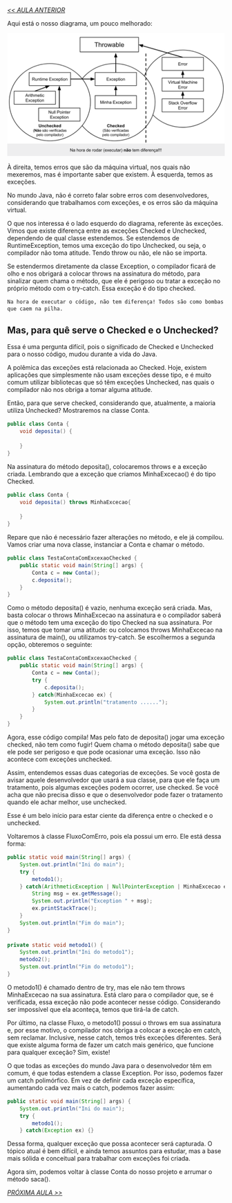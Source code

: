 *[<< AULA ANTERIOR](https://github.com/pvreboucas/java-excecoes/edit/aula-4/aulas/3-checked-e-unchecked.md)*


Aqui está o nosso diagrama, um pouco melhorado:

![01](https://github.com/pvreboucas/java-excecoes/blob/aula-5/aulas/imagens/_05.01_001_runtimeexception-exception-error%2B2.png)


À direita, temos erros que são da máquina virtual, nos quais não mexeremos, mas é importante saber que existem. À esquerda, temos as exceções.

No mundo Java, não é correto falar sobre erros com desenvolvedores, considerando que trabalhamos com exceções, e os erros são da máquina virtual.

O que nos interessa é o lado esquerdo do diagrama, referente às exceções. Vimos que existe diferença entre as exceções Checked e Unchecked, dependendo de qual classe estendemos. Se estendemos de RuntimeException, temos uma exceção do tipo Unchecked, ou seja, o compilador não toma atitude. Tendo throw ou não, ele não se importa.

Se estendermos diretamente da classe Exception, o compilador ficará de olho e nos obrigará a colocar throws na assinatura do método, para sinalizar quem chama o método, que ele é perigoso ou tratar a exceção no próprio método com o try-catch. Essa exceção é do tipo checked.

```
Na hora de executar o código, não tem diferença! Todos são como bombas que caem na pilha.
```

## Mas, para quê serve o Checked e o Unchecked? ##

Essa é uma pergunta difícil, pois o significado de Checked e Unchecked para o nosso código, mudou durante a vida do Java.

A polêmica das exceções está relacionada ao Checked. Hoje, existem aplicações que simplesmente não usam exceções desse tipo, e é muito comum utilizar bibliotecas que só têm exceções Unchecked, nas quais o compilador não nos obriga a tomar alguma atitude.

Então, para que serve checked, considerando que, atualmente, a maioria utiliza Unchecked? Mostraremos na classe Conta.

```java
public class Conta {
    void deposita() {

    }
}
```

Na assinatura do método deposita(), colocaremos throws e a exceção criada. Lembrando que a exceção que criamos MinhaExcecao() é do tipo Checked.


```java
public class Conta {
    void deposita() throws MinhaExcecao{

    }
}
```

Repare que não é necessário fazer alterações no método, e ele já compilou. Vamos criar uma nova classe, instanciar a Conta e chamar o método.

```java
public class TestaContaComExcexaoChecked {
    public static void main(String[] args) {
        Conta c = new Conta();
        c.deposita();
    }
}
```

Como o método deposita() é vazio, nenhuma exceção será criada. Mas, basta colocar o throws MinhaExcecao na assinatura e o compilador saberá que o método tem uma exceção do tipo Checked na sua assinatura. Por isso, temos que tomar uma atitude: ou colocamos throws MinhaExcecao na assinatura de main(), ou utilizamos try-catch. Se escolhermos a segunda opção, obteremos o seguinte:


```java
public class TestaContaComExcexaoChecked {
    public static void main(String[] args) {
        Conta c = new Conta();
        try {
            c.deposita();
        } catch(MinhaExcecao ex) {
            System.out.println("tratamento ......");
        }
    }
}
```

Agora, esse código compila! Mas pelo fato de deposita() jogar uma exceção checked, não tem como fugir! Quem chama o método deposita() sabe que ele pode ser perigoso e que pode ocasionar uma exceção. Isso não acontece com exceções unchecked.

Assim, entendemos essas duas categorias de exceções. Se você gosta de avisar aquele desenvolvedor que usará a sua classe, para que ele faça um tratamento, pois algumas exceções podem ocorrer, use checked. Se você acha que não precisa disso e que o desenvolvedor pode fazer o tratamento quando ele achar melhor, use unchecked.

Esse é um belo início para estar ciente da diferença entre o checked e o unchecked.

Voltaremos à classe FluxoComErro, pois ela possui um erro. Ele está dessa forma:

```java
public static void main(String[] args) {
    System.out.println("Ini do main");
    try {
        metodo1();
    } catch(ArithmeticException | NullPointerException | MinhaExcecao ex) {
        String msg = ex.getMessage();
        System.out.println("Exception " + msg);
        ex.printStackTrace();
    }
    System.out.println("Fim do main");
}

private static void metodo1() {
    System.out.println("Ini do metodo1");
    metodo2();
    System.out.println("Fim do metodo1");
}
```

O metodo1() é chamado dentro de try, mas ele não tem throws MinhaExcecao na sua assinatura. Está claro para o compilador que, se é verificada, essa exceção não pode acontecer nesse código. Considerando ser impossível que ela aconteça, temos que tirá-la de catch.

Por último, na classe Fluxo, o metodo1() possui o throws em sua assinatura e, por esse motivo, o compilador nos obriga a colocar a exceção em catch, sem reclamar. Inclusive, nesse catch, temos três exceções diferentes. Será que existe alguma forma de fazer um catch mais genérico, que funcione para qualquer exceção? Sim, existe!

O que todas as exceções do mundo Java para o desenvolvedor têm em comum, é que todas estendem a classe Exception. Por isso, podemos fazer um catch polimórfico. Em vez de definir cada exceção específica, aumentando cada vez mais o catch, podemos fazer assim:


```java
public static void main(String[] args) {
    System.out.println("Ini do main");
    try {
        metodo1();
    } catch(Exception ex) {}
```

Dessa forma, qualquer exceção que possa acontecer será capturada. O tópico atual é bem difícil, e ainda temos assuntos para estudar, mas a base mais sólida e conceitual para trabalhar com exceções foi criada.

Agora sim, podemos voltar à classe Conta do nosso projeto e arrumar o método saca().

*[PRÓXIMA AULA >>]()*

